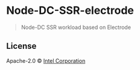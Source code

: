 # Node-DC-SSR-electrode
> Node-DC SSR workload based on Electrode

## License

Apache-2.0 © [Intel Corporation]()

